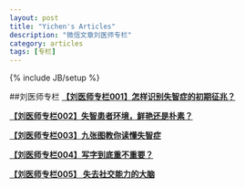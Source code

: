 ```yaml
---
layout: post
title: "Yichen's Articles"
description: "微信文章刘医师专栏"
category: articles
tags: [专栏]
---
```

{% include JB/setup %}

##刘医师专栏
[**【刘医师专栏001】怎样识别失智症的初期征兆？**](http://mp.weixin.qq.com/s?__biz=MzA3Mjk0MTcyNg==&mid=200761394&idx=1&sn=05de397546b7af29fc94a9e27c50ab35#rd)

[**【刘医师专栏002】失智患者环境，鲜艳还是朴素？**](http://mp.weixin.qq.com/s?__biz=MzA3Mjk0MTcyNg==&mid=200810223&idx=1&sn=3342dbfebd5ffca2b53986d8cbf409da#rd)

[**【刘医师专栏003】九张图教你读懂失智症**](http://mp.weixin.qq.com/s?__biz=MzA3Mjk0MTcyNg==&mid=200869118&idx=1&sn=186d64334d5dcbb351b008ef6b150794#rd)

[**【刘医师专栏004】写字到底重不重要？**](http://mp.weixin.qq.com/s?__biz=MzA3Mjk0MTcyNg==&mid=200935368&idx=1&sn=922ba9de5ec2fad2de80ce43e963c8ea#rd)

[**【刘医师专栏005】 失去社交能力的大脑**](http://mp.weixin.qq.com/s?__biz=MzA3Mjk0MTcyNg==&mid=200974024&idx=1&sn=3ab6e298e29ed9abd15b981f4cd00738#rd)
